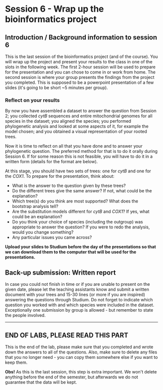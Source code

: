 
# Session 6 - Wrap up the bioinformatics project

## Introduction / Background information to session 6

This is the last session of the bioinformatics project (and of the course). You will wrap up the project and present your results to the class in one of the slots in the following week. The first 2-hour session will be used to prepare for the presentation and you can chose to come in or work from home. 
The second session is where your group presents the findings from the project you completed. This is supposed to be a powerpoint presentation of a few slides (it's going to be short ~5 minutes per group).


### Reflect on your results

By now you have assembled a dataset to answer the question from Session 2; you collected *cytB* sequences and entire mitochondrial genomes for all species in the dataset; you aligned the species; you performed phylogenetic analysis and looked at some aspects of it, for example the model chosen; and you obtained a visual representation of your rooted trees.

Now it is time to reflect on all that you have done and to answer your phylogenetic question. The preferred method for that is to do it orally during Session 6. If for some reason this is not feasible, you will have to do it in a written form (details for the format are below).

At this stage, you should have two sets of trees: one for *cytB* and one for the *COX1*. To prepare for the presentation, think about:

- What is the answer to the question given by these trees?
- Do the different trees give the same answer? If not, what could be the explanation?
- Which tree(s) do you think are most supported? What does the bootstrap analysis tell?
- Are the substitution models different for *cytB* and *COX1*? If yes, what could be an explanation?
- Do you think your choice of species (including the outgroup) was appropriate to answer the question? If you were to redo the analysis, would you change something?
- Any particular issues you came across?

**Upload your slides to Studium before the day of the presentations so that we can download them to the computer that will be used for the presentations.**

## Back-up submission: Written report

In case you could not finish in time or if you are unable to present on the given date, please let the teaching assistants know and submit a written document with your trees and 15-30 lines (or more if you are inspired) answering the questions through Studium. Do not forget to indicate which question you worked with and which species were included in the dataset. Exceptionally one submission by group is allowed - but remember to state the people involved.

---
## END OF LABS, PLEASE READ THIS PART

This is the end of the lab, please make sure that you completed and wrote down the answers to all of the questions.
Also, make sure to delete any files that you no longer need - you can copy them somewhere else if you want to keep them.

 **Obs!** As this is the last session, this step is extra important. We won't delete anything before the end of the semester, but afterwards we do not guarantee that the data will be kept. 
